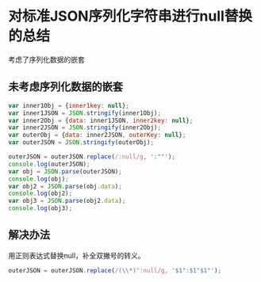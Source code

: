 # 对标准JSON序列化字符串进行null替换的总结

考虑了序列化数据的嵌套

## 未考虑序列化数据的嵌套
```javascript
var inner1Obj = {inner1key: null};
var inner1JSON = JSON.stringify(inner1Obj);
var inner2Obj = {data: inner1JSON, inner2key: null};
var inner2JSON = JSON.stringify(inner2Obj);
var outerObj = {data: inner2JSON, outerKey: null};
var outerJSON = JSON.stringify(outerObj);

outerJSON = outerJSON.replace(/:null/g, ':""');
console.log(outerJSON);
var obj = JSON.parse(outerJSON);
console.log(obj);
var obj2 = JSON.parse(obj.data);
console.log(obj2);
var obj3 = JSON.parse(obj2.data);
console.log(obj3);
```

## 解决办法
用正则表达式替换null，补全双撇号的转义。
```javascript
outerJSON = outerJSON.replace(/(\\*)":null/g, '$1":$1"$1"');
```

